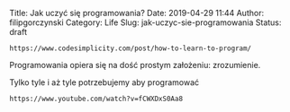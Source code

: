 Title: Jak uczyć się programowania?
Date: 2019-04-29 11:44
Author: filipgorczynski
Category: Life
Slug: jak-uczyc-sie-programowania
Status: draft

`https://www.codesimplicity.com/post/how-to-learn-to-program/`

Programowania opiera się na dość prostym założeniu: zrozumienie.

Tylko tyle i aż tyle potrzebujemy aby programować

`https://www.youtube.com/watch?v=fCWXDxS0Aa8`

 
